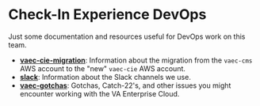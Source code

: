 # Check-In Experience DevOps

Just some documentation and resources useful for DevOps work on this team.

- **[vaec-cie-migration](./vaec-cie-migration)**: Information about the migration from the `vaec-cms` AWS account to the "new" `vaec-cie` AWS account.
- **[slack](./slack.md)**: Information about the Slack channels we use.
- **[vaec-gotchas](./vaec-gotchas.md)**: Gotchas, Catch-22's, and other issues you might encounter working with the VA Enterprise Cloud.

